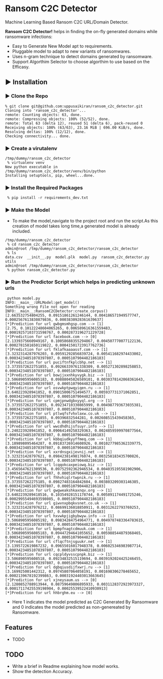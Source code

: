# Ransom C2C Detector

Machine Learning Based Ransom C2C URL/Domain Detector.

**Ransom C2C Detector!** helps in finding the on-fly generated domains while ransomware infections:

* Easy to Generate New Model apt to requirements.
* Pluggable model to adapt to new variants of ransomwares.
* Uses n-gram technique to detect domains generated by ransomware.
* Support Algorthim Selector to choose algorthim to use based on the Efficasy.

## ▶️ Installation

### ▶️ Clone the Repo

```
% git clone git@github.com:uppusaikiran/ransom_c2c_detector.git
Cloning into 'ransom_c2c_detector'...
remote: Counting objects: 63, done.
remote: Compressing objects: 100% (52/52), done.
remote: Total 63 (delta 12), reused 51 (delta 6), pack-reused 0
Receiving objects: 100% (63/63), 23.16 MiB | 696.00 KiB/s, done.
Resolving deltas: 100% (12/12), done.
Checking connectivity... done.

```

### ▶️ Create a virutalenv

```
/tmp/dummy/ransom_c2c_detector
 % virtualenv venv
New python executable in /tmp/dummy/ransom_c2c_detector/venv/bin/python
Installing setuptools, pip, wheel...done.

```

### ▶️ Install the Required Packages

```
 % pip install -r requirements_dev.txt

```
### ▶️ Make the Model

* To make the model,navigate to the project root and run the script.As this creation of model takes long time,a generated model is already included.

```
/tmp/dummy/ransom_c2c_detector
 % cd ransom_c2c_detector
admin@root /tmp/dummy/ransom_c2c_detector/ransom_c2c_detector
 % ls
data.csv  __init__.py  model.plk  model.py  ransom_c2c_detector.py  utils
admin@root /tmp/dummy/ransom_c2c_detector/ransom_c2c_detector
 % python ransom_c2c_detector.py
 ```
### ▶️ Run the Predictor Script which helps in predicting unknown urls

```
 python model.py
INFO:__main__:URLModel:get_model()
Something wrong File not open for reading
INFO:__main__:RansomC2CDetector:create_corpus()
[2.663532754804255, 0.09151861261246144, 0.004186571949577747, 0.0002567613830879836, 0.0003830928361639637]
[*]Prediction for url gwbgmsmhgsp.com --> [1]
[2.75, 0.10122248604065265, 0.006589616361559483, 0.00019257103731598767, 0.0002873196271229728]
[*]Prediction for url facebook.com --> [0]
[2.1339375660949167, 0.10058688355294867, 0.004507770077122136, 0.0002781581650119822, 0.00041501723917762736]
[*]Prediction for url fklafkaaaassf.com --> [1]
[3.3232314287976203, 0.09591292856839724, 0.005411682974433002, 0.00034234851078397807, 0.0005107904482186183]
[*]Prediction for url puciftnfkplcbhp.net --> [1]
[3.3735572622751855, 0.09266339761338309, 0.005271302898258853, 0.00034234851078397807, 0.0005107904482186183]
[*]Prediction for url bowjjxxnhkyvygk.biz --> [1]
[3.5068905956085183, 0.09888045826589101, 0.0030378142068361643, 0.00034234851078397807, 0.0005107904482186183]
[*]Prediction for url osvwkptpwqyiqen.ru --> [1]
[3.640223928941852, 0.09015006751494577, 0.005937731371062851, 0.00034234851078397807, 0.0005107904482186183]
[*]Prediction for url cpmjpnwdgbxyyql.org --> [1]
[3.3735572622751855, 0.09234710330865999, 0.004987793673035381, 0.00034234851078397807, 0.0005107904482186183]
[*]Prediction for url ptlwqfsfvhxlaxw.co.uk --> [1]
[3.3735572622751855, 0.09396832544281, 0.002608515439458365, 0.00034234851078397807, 0.0005107904482186183]
[*]Prediction for url wwcdhdhijsfsuyr.info --> [1]
[3.240223928941852, 0.09064149258329363, 0.0024859599970877564, 0.00034234851078397807, 0.0005107904482186183]
[*]Prediction for url kbbqiudkyyffmeq.com --> [1]
[3.189898095464287, 0.09183726914608926, 0.0010277985362339775, 0.00034234851078397807, 0.0005107904482186183]
[*]Prediction for url xxrdnsgxijevnij.net --> [1]
[3.323231428797621, 0.09842381498176074, 0.003258183435700826, 0.00034234851078397807, 0.0005107904482186183]
[*]Prediction for url lcqqokcaxpeiowq.biz --> [1]
[3.4565647621309536, 0.09752592362946534, 0.004035195581902906, 0.00034234851078397807, 0.0005107904482186183]
[*]Prediction for url fhhvhiqlrtwpnik.ru --> [1]
[3.373557262275185, 0.09827483164842604, 0.003803209303146385, 0.00034234851078397807, 0.0005107904482186183]
[*]Prediction for url gwgweakshkaxnqv.org --> [1]
[3.6402239289418516, 0.10354928151178744, 0.005891174491725246, 0.00029955494693598085, 0.0005107904482186183]
[*]Prediction for url giwvnxpbqkvsnet.co.uk --> [1]
[3.3232314287976212, 0.08699136018850911, 0.00312622793769253, 0.00034234851078397807, 0.0005107904482186183]
[*]Prediction for url hxvwkpjigbybwyw.info --> [1]
[3.5068905956085192, 0.09834284754964771, 0.0049787483364783615, 0.00034234851078397807, 0.0005107904482186183]
[*]Prediction for url bpmpfnagtcdmuuk.com --> [1]
[3.5068905956085183, 0.09447294641055652, 0.005988544879368465, 0.00034234851078397807, 0.0005107904482186183]
[*]Prediction for url cflqcftnjsguukr.net --> [1]
[3.1395722619867232, 0.09655016017948378, 0.006025346983987714, 0.00034234851078397807, 0.0005107904482186183]
[*]Prediction for url cqcpldyvsscpnpk.biz --> [1]
[3.506890595608518, 0.09234832515119694, 0.0039192024425246455, 0.00034234851078397807, 0.0005107904482186183]
[*]Prediction for url dgbqiusdijfxwrj.ru --> [1]
[3.169925001442312, 0.09745807064058191, 0.001698306278465652, 0.0002139678192399863, 0.00031924403013663645]
[*]Prediction for url xjneysaum.us --> [0]
[2.1280852788913944, 0.08759649806895933, 0.0031128372923973327, 0.00017117425539198904, 0.00025539522410930913]
[*]Prediction for url hhbrghm.eu --> [0]

```
* Here 1 indicates the model predicted as C2C Generated By Ransomware and 0 indicates the model predicted as non-genereated by Ransomware.


Features
--------

* TODO

TODO
--------

* Write a brief in Readme explaining how model works.
* Show the detection Accuracy. 


